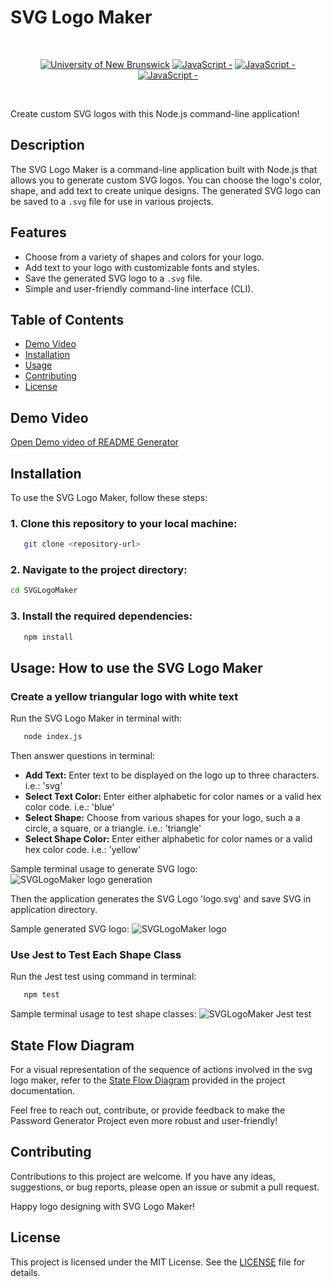 # SVG Logo Maker

<br/>
<p align="center">
    <a href="https://unb.ca/cel/bootcamps/coding.html">
        <img alt="University of New Brunswick" src="https://img.shields.io/static/v1.svg?label=bootcamp&message=UNB&color=red" /></a>
        <a href="" >
        <img alt="JavaScript - " src="https://img.shields.io/static/v1.svg?label=JavaScript&message=ES6&color=violet" /></a>
    <a href="" >
        <img alt="JavaScript - " src="https://img.shields.io/static/v1.svg?label=Node.js&message=Server&color=green" /></a>
    <a href="" >
        <img alt="JavaScript - " src="https://img.shields.io/static/v1.svg?label=npm&message=packages&color=blue" /></a>
</p>
<br/>

Create custom SVG logos with this Node.js command-line application!

## Description

The SVG Logo Maker is a command-line application built with Node.js that allows you to generate custom SVG logos. You can choose the logo's color, shape, and add text to create unique designs. The generated SVG logo can be saved to a `.svg` file for use in various projects.

## Features

- Choose from a variety of shapes and colors for your logo.
- Add text to your logo with customizable fonts and styles.
- Save the generated SVG logo to a `.svg` file.
- Simple and user-friendly command-line interface (CLI).

## Table of Contents

- [Demo Video](#demo-video)
- [Installation](#installation)
- [Usage](#usage)
- [Contributing](#contributing)
- [License](#license)

## Demo Video
[Open Demo video of README Generator][readme-generator]

## Installation

To use the SVG Logo Maker, follow these steps:

### 1. Clone this repository to your local machine:
```bash
   git clone <repository-url>
```

### 2. Navigate to the project directory:
```bash
cd SVGLogoMaker
```

### 3. Install the required dependencies:
```bash
   npm install
```

## Usage: How to use the SVG Logo Maker

### Create a yellow triangular logo with white text
Run the SVG Logo Maker in terminal with:
```bash
   node index.js
```
Then answer questions in terminal:
-    **Add Text:** Enter text to be displayed on the logo up to three characters. i.e.: 'svg'
-    **Select Text Color:** Enter either alphabetic for color names or a valid hex color code. i.e.: 'blue'
-    **Select Shape:** Choose from various shapes for your logo, such a a circle, a square, or a triangle. i.e.: 'triangle'
-    **Select Shape Color:** Enter either alphabetic for color names or a valid hex color code. i.e.: 'yellow'

Sample terminal usage to generate SVG logo: 
![SVGLogoMaker logo generation](https://github.com/naturuplift/SVGLogoMaker/assets/23546356/ab9f2731-aea2-46f3-8a7e-075cbaa4f396)

Then the application generates the SVG Logo 'logo.svg' and save SVG in application directory.

Sample generated SVG logo:
![SVGLogoMaker logo](https://github.com/naturuplift/SVGLogoMaker/assets/23546356/7830789e-363c-4561-b7c1-1a00a5176dd1)

### Use Jest to Test Each Shape Class
Run the Jest test using command in terminal:
```bash
   npm test
```

Sample terminal usage to test shape classes: 
![SVGLogoMaker Jest test](https://github.com/naturuplift/SVGLogoMaker/assets/23546356/82f36adf-3909-466e-843a-fa4381c369e4)

## State Flow Diagram
For a visual representation of the sequence of actions involved in the svg logo maker, refer to the [State Flow Diagram][state-flow] provided in the project documentation.

Feel free to reach out, contribute, or provide feedback to make the Password Generator Project even more robust and user-friendly!

## Contributing

Contributions to this project are welcome. If you have any ideas, suggestions, or bug reports, please open an issue or submit a pull request.

Happy logo designing with SVG Logo Maker!

## License

This project is licensed under the MIT License. See the [LICENSE][MIT] file for details.

[readme-generator]: <https://drive.google.com/file/d/1GqRstOkyOaPCBN82AsbmAx-IpdhGYCKm/view>
[state-flow]: <https://github.com/naturuplift/svg-logo-maker/blob/main/develop/assets/img/Readme%20Generator%20State%20Diagram%20v1.png>
[MIT]: <https://github.com/naturuplift/svg-logo-maker/blob/main/LICENSE>
